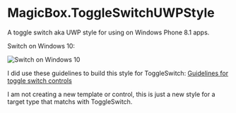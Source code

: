 # MagicBox.ToggleSwitchUWPStyle
A toggle switch aka UWP style for using on Windows Phone 8.1 apps.

Switch on Windows 10: 

![Switch on Windows 10](https://i-msdn.sec.s-msft.com/dynimg/IC830344.png)

I did use these guidelines to build this style for ToggleSwitch: 
[Guidelines for toggle switch controls](https://msdn.microsoft.com/en-us/library/windows/apps/hh465475.aspx)

I am not creating a new template or control, this is just a new style for a target type that matchs with ToggleSwitch.
